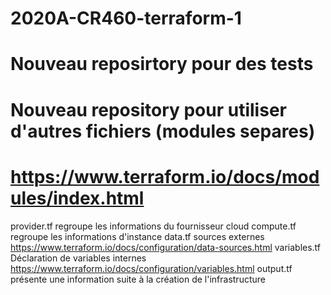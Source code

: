 # 2020A-CR460-terraform-1
# Nouveau reposirtory pour des tests
# Nouveau repository pour utiliser d'autres fichiers (modules separes)  

# https://www.terraform.io/docs/modules/index.html
provider.tf
regroupe les informations du fournisseur cloud
compute.tf
regroupe les informations d'instance
data.tf
sources externes
https://www.terraform.io/docs/configuration/data-sources.html
variables.tf
Déclaration de variables internes
https://www.terraform.io/docs/configuration/variables.html
output.tf
présente une information suite à la création de l'infrastructure
